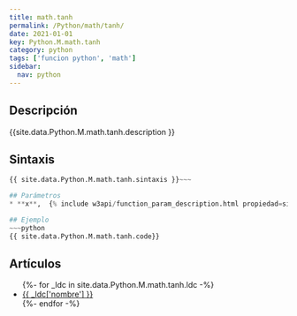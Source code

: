 ```yaml
---
title: math.tanh
permalink: /Python/math/tanh/
date: 2021-01-01
key: Python.M.math.tanh
category: python
tags: ['funcion python', 'math']
sidebar: 
  nav: python
---
```


## Descripción
{{site.data.Python.M.math.tanh.description }}

## Sintaxis
~~~python
{{ site.data.Python.M.math.tanh.sintaxis }}~~~

## Parámetros
* **x**,  {% include w3api/function_param_description.html propiedad=site.data.Python.M.math.tanh valor="x" %}

## Ejemplo
~~~python
{{ site.data.Python.M.math.tanh.code}}
~~~

## Artículos
<ul>
{%- for _ldc in site.data.Python.M.math.tanh.ldc -%}
   <li>
       <a href="{{_ldc['url'] }}">{{ _ldc['nombre'] }}</a>
   </li>
{%- endfor -%}
</ul>
